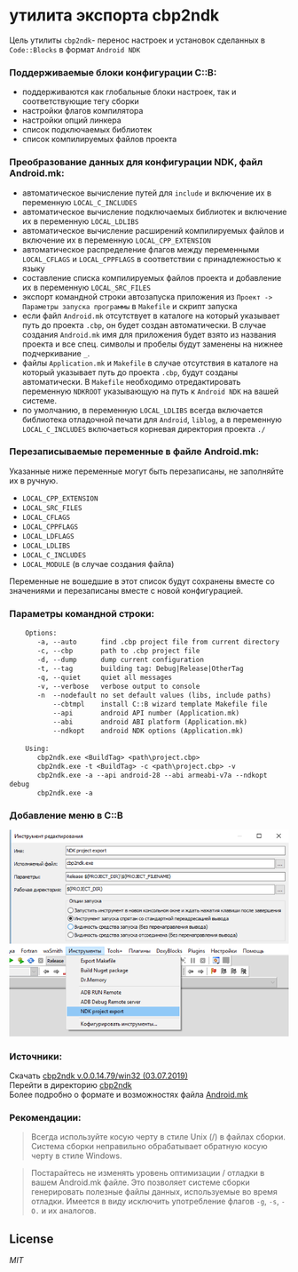 
# утилита экспорта cbp2ndk

Цель утилиты `cbp2ndk`- перенос настроек и установок сделанных в `Code::Blocks` в формат `Android NDK`

### Поддерживаемые блоки конфигурации C::B:

- поддерживаются как глобальные блоки настроек, так и соответствующие тегу сборки  
- настройки флагов компилятора  
- настройки опций линкера  
- список подключаемых библиотек  
- список компилируемых файлов проекта  


### Преобразование данных для конфигурации NDK, файл Android.mk:

- автоматическое вычисление путей для `include` и включение их в переменную `LOCAL_C_INCLUDES`  
- автоматическое вычисление подключаемых библиотек и включение их в переменную `LOCAL_LDLIBS`  
- автоматическое вычисление расширений компилируемых файлов и включение их в переменную `LOCAL_CPP_EXTENSION`  
- автоматическое распределение флагов между переменными `LOCAL_CFLAGS` и `LOCAL_CPPFLAGS` в соответствии с принадлежностью к языку  
- составление списка компилируемых файлов проекта и добавление их в переменную `LOCAL_SRC_FILES`  
- экспорт командной строки автозапуска приложения из `Проект -> Параметры запуска программы` в `Makefile` и скрипт запуска  
- если файл `Android.mk` отсутствует в каталоге на который указывает путь до проекта `.cbp`, он будет создан автоматически. В случае создания `Android.mk` имя для приложения будет взято из названия проекта и все спец. символы и пробелы будут заменены на нижнее подчеркивание `_`.  
- файлы `Application.mk` и `Makefile` в случае отсутствия в каталоге на который указывает путь до проекта `.cbp`, будут созданы автоматически. В `Makefile` необходимо отредактировать переменную `NDKROOT` указывающую на путь к `Android NDK` на вашей системе.  
- по умолчанию, в переменную `LOCAL_LDLIBS` всегда включается библиотека отладочной печати для `Android`, `liblog`, а в переменную `LOCAL_C_INCLUDES` включаеться корневая директория проекта `./`  


### Перезаписываемые переменные в файле Android.mk:

Указанные ниже переменные могут быть перезаписаны, не заполняйте их в ручную.  

- `LOCAL_CPP_EXTENSION`  
- `LOCAL_SRC_FILES`  
- `LOCAL_CFLAGS`  
- `LOCAL_CPPFLAGS`  
- `LOCAL_LDFLAGS`  
- `LOCAL_LDLIBS`  
- `LOCAL_C_INCLUDES`  
- `LOCAL_MODULE` (в случае создания файла)  


Переменные не вошедшие в этот список будут сохранены вместе со значениями и перезаписаны вместе с новой конфигурацией.

### Параметры командной строки:


        Options:
           -a, --auto      find .cbp project file from current directory
           -c, --cbp       path to .cbp project file
           -d, --dump      dump current configuration
           -t, --tag       building tag: Debug|Release|OtherTag
           -q, --quiet     quiet all messages
           -v, --verbose   verbose output to console
           -n  --nodefault no set default values (libs, include paths)
               --cbtmpl    install C::B wizard template Makefile file
               --api       android API number (Application.mk)
               --abi       android ABI platform (Application.mk)
               --ndkopt    android NDK options (Application.mk)

        Using:
           cbp2ndk.exe <BuildTag> <path\project.cbp>
           cbp2ndk.exe -t <BuildTag> -c <path\project.cbp> -v
           cbp2ndk.exe -a --api android-28 --abi armeabi-v7a --ndkopt debug
           cbp2ndk.exe -a

### Добавление меню в C::B

![cbp2ndk menu in CodeBlocks](img/Image15.png)

### Источники:

Скачать [cbp2ndk v.0.0.14.79/win32 (03.07.2019)](https://clnviewer.github.io/Code-Blocks-Android-NDK/cbp2ndk.zip)  
Перейти в директорию [cbp2ndk](https://github.com/ClnViewer/Code-Blocks-Android-NDK/tree/master/cbp2ndk)  
Более подробно о формате и возможностях файла [Android.mk](https://developer.android.com/ndk/guides/android_mk)  

### Рекомендации:

> Всегда используйте косую черту в стиле Unix (/) в файлах сборки. Система сборки неправильно обрабатывает обратную косую черту в стиле Windows.  


> Постарайтесь не изменять уровень оптимизации / отладки в вашем Android.mk файле. Это позволяет системе сборки генерировать полезные файлы данных, используемые во время отладки. Имеется в виду исключить употребление флагов `-g`, `-s`, `-O.` и их аналогов.  

## License
 
  _MIT_
 
  
 
